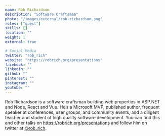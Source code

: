 ```yaml
---
name: Rob Richardson
description: "Software Craftsman"
photo: "/images/external/rob-richardson.png"
roles: ["guest"]
skills: []
location: ""
weight: 1
external: true

# Social Media
twitter: "rob_rich"
website: "https://robrich.org/presentations"
facebook: ""
linkedin: ""
github: ""
pinterest: ""
instagram: ""
youtube: ""
---
```


Rob Richardson is a software craftsman building web properties in ASP.NET and Node, React and Vue. He’s a Microsoft MVP, published author, frequent speaker at conferences, user groups, and community events, and a diligent teacher and student of high quality software development. You can find this and other talks on https://robrich.org/presentations and follow him on twitter at [@rob_rich](https://twitter.com/rob_rich).
